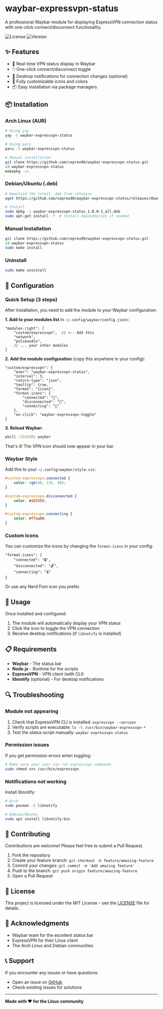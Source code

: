 # waybar-expressvpn-status

A professional Waybar module for displaying ExpressVPN connection status with one-click connect/disconnect functionality.

![License](https://img.shields.io/badge/license-MIT-blue.svg)
![Version](https://img.shields.io/badge/version-1.0.0-green.svg)

## ✨ Features

- 🎯 Real-time VPN status display in Waybar
- 🖱️ One-click connect/disconnect toggle
- 🔔 Desktop notifications for connection changes (optional)
- 🎨 Fully customizable icons and colors
- 📦 Easy installation via package managers

## 📦 Installation

### Arch Linux (AUR)

```bash
# Using yay
yay -S waybar-expressvpn-status

# Using paru
paru -S waybar-expressvpn-status

# Manual installation
git clone https://github.com/cepreu90/waybar-expressvpn-status.git
cd waybar-expressvpn-status
makepkg -si
```

### Debian/Ubuntu (.deb)

```bash
# Download the latest .deb from releases
wget https://github.com/cepreu90/waybar-expressvpn-status/releases/download/v1.0.0/waybar-expressvpn-status_1.0.0-1_all.deb

# Install
sudo dpkg -i waybar-expressvpn-status_1.0.0-1_all.deb
sudo apt-get install -f  # Install dependencies if needed
```

### Manual Installation

```bash
git clone https://github.com/cepreu90/waybar-expressvpn-status.git
cd waybar-expressvpn-status
sudo make install
```

### Uninstall

```bash
sudo make uninstall
```

## 🔧 Configuration

### Quick Setup (3 steps)

After installation, you need to add the module to your Waybar configuration:

**1. Add to your modules list** in `~/.config/waybar/config.jsonc`:

```jsonc
"modules-right": [
    "custom/expressvpn",  // <-- Add this
    "network",
    "pulseaudio",
    // ... your other modules
]
```

**2. Add the module configuration** (copy this anywhere in your config):

```jsonc
"custom/expressvpn": {
    "exec": "waybar-expressvpn-status",
    "interval": 3,
    "return-type": "json",
    "tooltip": true,
    "format": "{icon}",
    "format-icons": {
        "connected": "",
        "disconnected": "",
        "connecting": ""
    },
    "on-click": "waybar-expressvpn-toggle"
}
```

**3. Reload Waybar:**

```bash
pkill -SIGUSR2 waybar
```

That's it! The VPN icon should now appear in your bar.

### Waybar Style

Add this to your `~/.config/waybar/style.css`:

```css
#custom-expressvpn.connected {
    color: rgb(48, 135, 48);
}

#custom-expressvpn.disconnected {
    color: #a55555;
}

#custom-expressvpn.connecting {
    color: #ffaa00;
}
```

### Custom Icons

You can customize the icons by changing the `format-icons` in your config:

```jsonc
"format-icons": {
    "connected": "🔒",
    "disconnected": "🔓",
    "connecting": "⏳"
}
```

Or use any Nerd Font icon you prefer.

## 🎯 Usage

Once installed and configured:

1. The module will automatically display your VPN status
2. Click the icon to toggle the VPN connection
3. Receive desktop notifications (if `libnotify` is installed)

## 📋 Requirements

- **Waybar** - The status bar
- **Node.js** - Runtime for the scripts
- **ExpressVPN** - VPN client (with CLI)
- **libnotify** (optional) - For desktop notifications

## 🔍 Troubleshooting

### Module not appearing

1. Check that ExpressVPN CLI is installed: `expressvpn --version`
2. Verify scripts are executable: `ls -l /usr/bin/waybar-expressvpn-*`
3. Test the status script manually: `waybar-expressvpn-status`

### Permission issues

If you get permission errors when toggling:

```bash
# Make sure your user can run expressvpn commands
sudo chmod u+s /usr/bin/expressvpn
```

### Notifications not working

Install libnotify:

```bash
# Arch
sudo pacman -S libnotify

# Debian/Ubuntu
sudo apt install libnotify-bin
```

## 🤝 Contributing

Contributions are welcome! Please feel free to submit a Pull Request.

1. Fork the repository
2. Create your feature branch: `git checkout -b feature/amazing-feature`
3. Commit your changes: `git commit -m 'Add amazing feature'`
4. Push to the branch: `git push origin feature/amazing-feature`
5. Open a Pull Request

## 📄 License

This project is licensed under the MIT License - see the [LICENSE](LICENSE) file for details.

## 🙏 Acknowledgments

- Waybar team for the excellent status bar
- ExpressVPN for their Linux client
- The Arch Linux and Debian communities

## 📞 Support

If you encounter any issues or have questions:

- Open an issue on [GitHub](https://github.com/cepreu90/waybar-expressvpn-status/issues)
- Check existing issues for solutions

---

**Made with ❤️ for the Linux community**